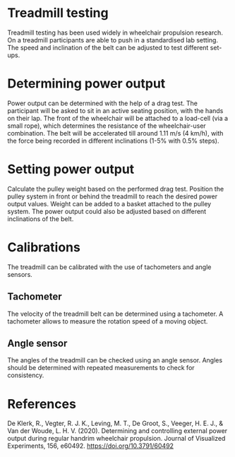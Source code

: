 # Treadmill testing
Treadmill testing has been used widely in wheelchair propulsion research. On a treadmill participants are
able to push in a standardised lab setting. The speed and inclination of the belt can be adjusted to 
test different set-ups.

# Determining power output
Power output can be determined with the help of a drag test. The participant will be asked to sit in an
active seating position, with the hands on their lap. The front of the wheelchair will be
attached to a load-cell (via a small rope), which determines the resistance of the wheelchair-user combination.
The belt will be accelerated till around 1.11 m/s (4 km/h), with the force being recorded in different 
inclinations (1-5% with 0.5% steps). 

# Setting power output
Calculate the pulley weight based on the performed drag test. Position the pulley system in front or behind
the treadmill to reach the desired power output values. Weight can be added to a basket attached to the pulley
system. The power output could also be adjusted based on different inclinations of the belt.

# Calibrations
The treadmill can be calibrated with the use of tachometers and angle sensors. 

## Tachometer

The velocity of the treadmill belt can be determined using a tachometer. A tachometer allows to measure the
rotation speed of a moving object. 

## Angle sensor

The angles of the treadmill can be checked using an angle sensor. Angles should be determined with repeated
measurements to check for consistency.

# References
De Klerk, R., Vegter, R. J. K., Leving, M. T., De Groot, S., Veeger, H. E. J., & Van der
Woude, L. H. V. (2020). Determining and controlling external power output during regular
handrim wheelchair propulsion. Journal of Visualized Experiments, 156, e60492. 
https://doi.org/10.3791/60492